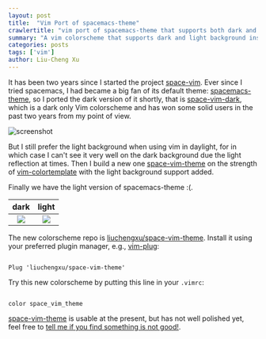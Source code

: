 ```yaml
---
layout: post
title:  "Vim Port of spacemacs-theme"
crawlertitle: "vim port of spacemacs-theme that supports both dark and light background"
summary: "A vim colorscheme that supports dark and light background inspired by spacemacs-theme"
categories: posts
tags: ['vim']
author: Liu-Cheng Xu
---
```


It has been two years since I started the project [space-vim](https://github.com/liuchengxu/space-vim). Ever since I tried spacemacs, I had became a big fan of its default theme: [spacemacs-theme](https://github.com/nashamri/spacemacs-theme), so I ported the dark version of it shortly, that is [space-vim-dark](https://github.com/liuchengxu/space-vim-dark), which is a dark only Vim colorscheme and has won some solid users in the past two years from my point of view.

![screenshot](https://raw.githubusercontent.com/liuchengxu/img/master/space-vim/space-vim-gui.png)

But I still prefer the light background when using vim in daylight, for in which case I can't see it very well on the dark background due the light reflection at times. Then I build a new one [space-vim-theme](https://github.com/liuchengxu/space-vim-theme) on the strength of [vim-colortemplate](https://github.com/lifepillar/vim-colortemplate) with the light background support added.

Finally we have the light version of spacemacs-theme :(.

dark                                                                                  | light
:----:                                                                                | :----:
![](https://raw.githubusercontent.com/liuchengxu/img/master/space-vim-theme/dark.png) | ![](https://raw.githubusercontent.com/liuchengxu/img/master/space-vim-theme/light.png)

The new colorscheme repo is [liuchengxu/space-vim-theme](https://github.com/liuchengxu/space-vim-theme). Install it using your preferred plugin manager, e.g., [vim-plug](https://github.com/junegunn/vim-plug):

```vim

Plug 'liuchengxu/space-vim-theme'

```

Try this new colorscheme by putting this line in your `.vimrc`:

```vim

color space_vim_theme

```

[space-vim-theme](https://github.com/liuchengxu/space-vim-theme) is usable at the present, but has not well polished yet, feel free to [tell me if you find something is not good!](https://github.com/liuchengxu/space-vim-theme/issues/new).
